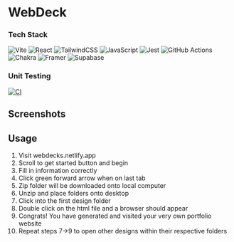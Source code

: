 # WebDeck

### Tech Stack
![Vite](https://img.shields.io/badge/vite-%23646CFF.svg?style=for-the-badge&logo=vite&logoColor=white)
![React](https://img.shields.io/badge/react-%2320232a.svg?style=for-the-badge&logo=react&logoColor=%2361DAFB)
![TailwindCSS](https://img.shields.io/badge/tailwindcss-%2338B2AC.svg?style=for-the-badge&logo=tailwind-css&logoColor=white)
![JavaScript](https://img.shields.io/badge/javascript-%23323330.svg?style=for-the-badge&logo=javascript&logoColor=%23F7DF1E)
![Jest](https://img.shields.io/badge/-jest-%23C21325?style=for-the-badge&logo=jest&logoColor=white)
![GitHub Actions](https://img.shields.io/badge/github%20actions-%232671E5.svg?style=for-the-badge&logo=githubactions&logoColor=white)
![Chakra](https://img.shields.io/badge/chakra-%234ED1C5.svg?style=for-the-badge&logo=chakraui&logoColor=white)
![Framer](https://img.shields.io/badge/Framer-black?style=for-the-badge&logo=framer&logoColor=blue)
![Supabase](https://img.shields.io/badge/Supabase-3ECF8E?style=for-the-badge&logo=supabase&logoColor=white)

### Unit Testing
[![CI](https://github.com/andykr1k/WebDeck/actions/workflows/main.yml/badge.svg)](https://github.com/andykr1k/WebDeck/actions/workflows/main.yml)

## Screenshots

## Usage
1) Visit webdecks.netlify.app
2) Scroll to get started button and begin
3) Fill in information correctly
4) Click green forward arrow when on last tab
5) Zip folder will be downloaded onto local computer
6) Unzip and place folders onto desktop
7) Click into the first design folder
8) Double click on the html file and a browser should appear
9) Congrats! You have generated and visited your very own portfolio website
10) Repeat steps 7->9 to open other designs within their respective folders